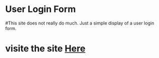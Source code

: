 # User Login Form
#This site does not really do much. Just a simple display of a user login form.
# visite the site <a href = "https://naavemajid.github.io/loginForm/"> Here </a>

